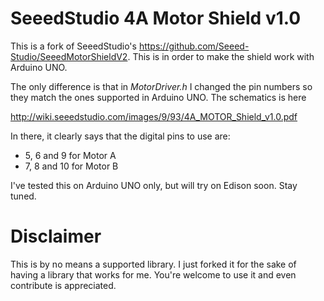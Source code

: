 # SeeedStudio 4A Motor Shield v1.0
This is a fork of SeeedStudio's https://github.com/Seeed-Studio/SeeedMotorShieldV2. This is in order to make the shield work with Arduino UNO.

The only difference is that in _MotorDriver.h_ I changed the pin numbers so they match the ones supported in Arduino UNO. The schematics is here

http://wiki.seeedstudio.com/images/9/93/4A_MOTOR_Shield_v1.0.pdf

In there, it clearly says that the digital pins to use are:
* 5, 6 and 9 for Motor A
* 7, 8 and 10 for Motor B

I've tested this on Arduino UNO only, but will try on Edison soon. Stay tuned.

# Disclaimer
This is by no means a supported library. I just forked it for the sake of having a library that works for me. You're welcome to use it and even contribute is appreciated.
